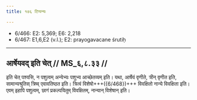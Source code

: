```yaml
---
title: १७६ टिप्पन्यः

---
```

- 6/466: E2: 5,369; E6: 2,218
- 6/467: E1,6,E2 (v.l.); E2: prayogavacane śrutiḥ

____________________________________________


## आर्षेयवद् इति चेत् // MS_६,८.३३ //

इति चेत् पश्यसि, न पशुत्वम् अन्येभ्यः पशुभ्य आच्छेतव्यम् इति। यथा, आर्षेयं वृणीते, त्रीन् वृणीत इति, सामान्यश्रुतिस् त्रिष्व् एवावतिष्ठत इति। त्रित्वं विशेषो+++({6/468})+++ विवक्षितो नान्ये विवक्षिता इति। एवम् इहापि पशुत्वम्, छागं प्रकल्पयितुम् विवक्षितम्, नान्यान् विशेषान् इति।
